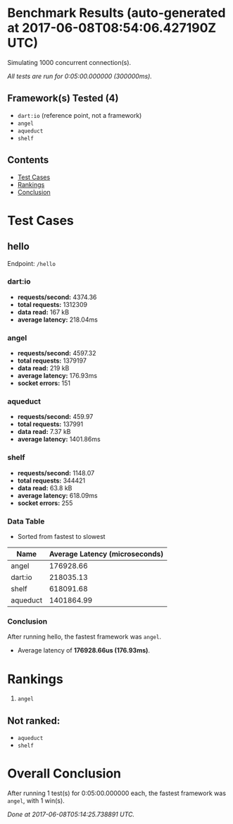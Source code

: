 # Benchmark Results (auto-generated at 2017-06-08T08:54:06.427190Z UTC)
Simulating 1000 concurrent connection(s).

*All tests are run for 0:05:00.000000 (300000ms).*
## Framework(s) Tested (4)
  * `dart:io` (reference point, not a framework)
  * `angel`
  * `aqueduct`
  * `shelf`
## Contents
  * [Test Cases](#test-cases)
  * [Rankings](#rankings)
  * [Conclusion](#conclusion)
# Test Cases
## hello
Endpoint: `/hello`
### dart:io
  * **requests/second:** 4374.36
  * **total requests:** 1312309
  * **data read:** 167 kB
  * **average latency:** 218.04ms
### angel
  * **requests/second:** 4597.32
  * **total requests:** 1379197
  * **data read:** 219 kB
  * **average latency:** 176.93ms
  * **socket errors:** 151
### aqueduct
  * **requests/second:** 459.97
  * **total requests:** 137991
  * **data read:** 7.37 kB
  * **average latency:** 1401.86ms
### shelf
  * **requests/second:** 1148.07
  * **total requests:** 344421
  * **data read:** 63.8 kB
  * **average latency:** 618.09ms
  * **socket errors:** 255
### Data Table
* Sorted from fastest to slowest

Name | Average Latency (microseconds)
---- | ----
angel | 176928.66
dart:io | 218035.13
shelf | 618091.68
aqueduct | 1401864.99
### Conclusion
After running hello, the fastest framework was `angel`.
  * Average latency of **176928.66us (176.93ms)**.
# Rankings
  1. `angel`
## Not ranked:
  * `aqueduct`
  * `shelf`
# Overall Conclusion
After running 1 test(s) for 0:05:00.000000 each, the fastest framework was `angel`, with 1 win(s).

*Done at 2017-06-08T05:14:25.738891 UTC.*
